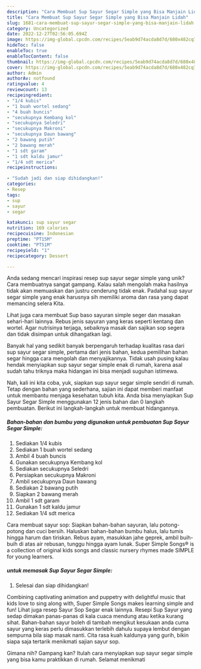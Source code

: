 ```yaml
---
description: "Cara Membuat Sup Sayur Segar Simple yang Bisa Manjain Lidah"
title: "Cara Membuat Sup Sayur Segar Simple yang Bisa Manjain Lidah"
slug: 1681-cara-membuat-sup-sayur-segar-simple-yang-bisa-manjain-lidah
category: Uncategorized
date: 2022-12-27T02:56:05.694Z
image: https://img-global.cpcdn.com/recipes/5eab9d74acda8d7d/680x482cq70/sup-sayur-segar-simple-foto-resep-utama.jpg
hideToc: false
enableToc: true
enableTocContent: false
thumbnail: https://img-global.cpcdn.com/recipes/5eab9d74acda8d7d/680x482cq70/sup-sayur-segar-simple-foto-resep-utama.jpg
cover: https://img-global.cpcdn.com/recipes/5eab9d74acda8d7d/680x482cq70/sup-sayur-segar-simple-foto-resep-utama.jpg
author: Admin
authorAv: notfound
ratingvalue: 4
reviewcount: 13
recipeingredient:
- "1/4 kubis"
- "1 buah wortel sedang"
- "4 buah buncis"
- "secukupnya Kembang kol"
- "secukupnya Seledri"
- "secukupnya Makroni"
- "secukupnya Daun bawang"
- "2 bawang putih"
- "2 bawang merah"
- "1 sdt garam"
- "1 sdt kaldu jamur"
- "1/4 sdt merica"
recipeinstructions:

- "Sudah jadi dan siap dihidangkan!"
categories:
- Resep
tags:
- sup
- sayur
- segar

katakunci: sup sayur segar 
nutrition: 169 calories
recipecuisine: Indonesian
preptime: "PT15M"
cooktime: "PT51M"
recipeyield: "1"
recipecategory: Dessert

---
```





Anda sedang mencari inspirasi resep sup sayur segar simple yang unik? Cara membuatnya sangat gampang. Kalau salah mengolah maka hasilnya tidak akan memuaskan dan justru cenderung tidak enak. Padahal sup sayur segar simple yang enak harusnya sih memiliki aroma dan rasa yang dapat memancing selera Kita.





Lihat juga cara membuat Sup baso sayuran simple seger dan masakan sehari-hari lainnya. Rebus jenis sayuran yang keras seperti kentang dan wortel. Agar nutrisinya terjaga, sebaiknya masak dan sajikan sop segera dan tidak disimpan untuk dihangatkan lagi.

Banyak hal yang sedikit banyak berpengaruh terhadap kualitas rasa dari sup sayur segar simple, pertama dari jenis bahan, kedua pemilihan bahan segar hingga cara mengolah dan menyajikannya. Tidak usah pusing kalau hendak menyiapkan sup sayur segar simple enak di rumah, karena asal sudah tahu triknya maka hidangan ini bisa menjadi suguhan istimewa.






Nah, kali ini kita coba, yuk, siapkan sup sayur segar simple sendiri di rumah. Tetap dengan bahan yang sederhana, sajian ini dapat memberi manfaat untuk membantu menjaga kesehatan tubuh kita. Anda bisa menyiapkan Sup Sayur Segar Simple menggunakan 12 jenis bahan dan 0 langkah pembuatan. Berikut ini langkah-langkah untuk membuat hidangannya.

<!--inarticleads1-->

##### Bahan-bahan dan bumbu yang digunakan untuk pembuatan Sup Sayur Segar Simple:

1. Sediakan 1/4 kubis
1. Sediakan 1 buah wortel sedang
1. Ambil 4 buah buncis
1. Gunakan secukupnya Kembang kol
1. Sediakan secukupnya Seledri
1. Persiapkan secukupnya Makroni
1. Ambil secukupnya Daun bawang
1. Sediakan 2 bawang putih
1. Siapkan 2 bawang merah
1. Ambil 1 sdt garam
1. Gunakan 1 sdt kaldu jamur
1. Sediakan 1/4 sdt merica


Cara membuat sayur sop: Siapkan bahan-bahan sayuran, lalu potong-potong dan cuci bersih. Haluskan bahan-bahan bumbu halus, lalu tumis hingga harum dan tiriskan. Rebus ayam, masukkan jahe geprek, ambil buih-buih di atas air rebusan, tunggu hingga ayam lunak. Super Simple Songs® is a collection of original kids songs and classic nursery rhymes made SIMPLE for young learners. 

<!--inarticleads2-->

#####  untuk memasak Sup Sayur Segar Simple:


1. Selesai dan siap dihidangkan!

Combining captivating animation and puppetry with delightful music that kids love to sing along with, Super Simple Songs makes learning simple and fun! Lihat juga resep Sayur Sop Segar enak lainnya. Resepi Sup Sayur yang sedap dimakan panas-panas di kala cuaca mendung atau ketika kurang sihat. Bahan-bahan sayur boleh di tambah mengikut kesukaan anda cuma sayur yang keras perlu dimasukkan terlebih dahulu supaya lembut dengan sempurna bila siap masak nanti. Cita rasa kuah kaldunya yang gurih, bikin siapa saja tertarik menikmati sajian sayur sop. 

Gimana nih? Gampang kan? Itulah cara menyiapkan sup sayur segar simple yang bisa kamu praktikkan di rumah. Selamat menikmati
